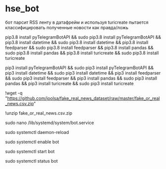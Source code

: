 # hse_bot
бот парсит RSS ленту в датафрейм и используя turicreate пытается классифицировать полученные новости как правда/ложь


pip3.8 install pyTelegramBotAPI && sudo pip3.8 install pyTelegramBotAPI && pip3.8 install datetime && sudo pip3.8 install datetime && pip3.8 install feedparser && sudo pip3.8 install feedparser && pip3.8 install pandas && sudo pip3.8 install pandas && pip3.8 install turicreate && sudo pip3.8 install turicreate



pip3 install pyTelegramBotAPI && sudo pip3 install pyTelegramBotAPI && pip3 install datetime && sudo pip3 install datetime && pip3 install feedparser && sudo pip3 install feedparser && pip3 install pandas && sudo pip3 install pandas && pip3 install turicreate && sudo pip3 install turicreate


!wget -q "https://github.com/joolsa/fake_real_news_dataset/raw/master/fake_or_real_news.csv.zip"

!unzip fake_or_real_news.csv.zip



sudo nano /lib/systemd/system/bot.service












sudo systemctl daemon-reload

sudo systemctl enable bot

sudo systemctl start bot

sudo systemctl status bot
